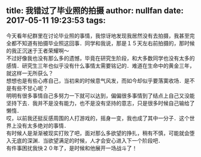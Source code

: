 title: 我错过了毕业照的拍摄
author: nullfan
date: 2017-05-11 19:23:53
tags:
---
今天看年纪群里在讨论毕业照的事情，我惊讶地发现我居然没有去拍摄，我甚至完全都不知道有拍摄毕业照这回事．同学和我说，那是１５天左右前拍摄的，那时候的我正沉迷于王者荣耀啊～  
不过好像我也没有那么多的遗憾，毕竟在研究生阶段，和大多数同学也没有太多的感情．研究生三年也似乎没有什么事情太需要铭记的．难道在生命中的黄金三年，就这样一无所获么？  
想想也是有些心疼自己，当初来的时候意气风发，而如今却似乎要落寞收场．是不是有些不甘心呢？  
明明有很多事情自己多努力一下就可以达到，偏偏很多事情到了结点上自己又没能坚持下去．我并不是没有能力，也不是没有坚持的意志，只是很多时候自己输给了懒惰．  
哎，以前我还挺反感周围的人打游戏的，摇身一变，我也成了其中一分子．这个世界上没有太多绝对的事情．  
有时候人是渐渐被现实打败了吧，面对那么多欲望的挣扎，稍有不慎，可能就会堕入无底的深渊．当欲望满足的时候，人才会安心进入下一个阶段吧．  
有件事困扰我快２０年了，是时候和他展开一场战斗了！  
